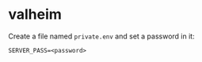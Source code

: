 # valheim

Create a file named `private.env` and set a password in it:

```
SERVER_PASS=<password>
```


